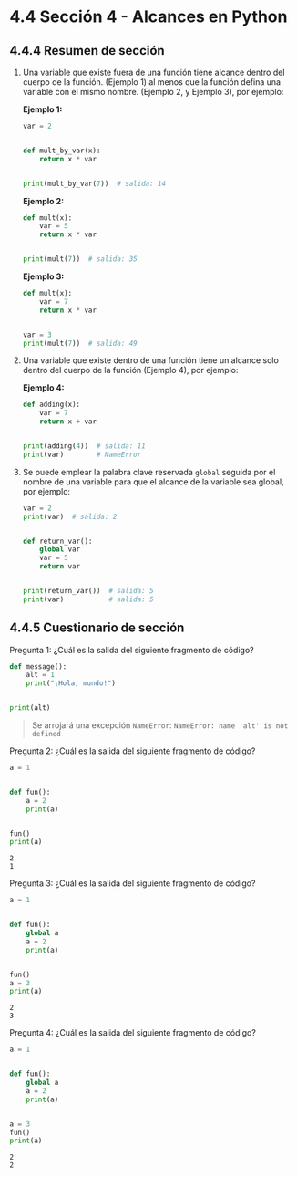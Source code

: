 # 4.4 Sección 4 - Alcances en Python

## 4.4.4 Resumen de sección

1. Una variable que existe fuera de una función tiene alcance dentro del cuerpo de la función. (Ejemplo 1) al menos que la función defina una variable con el mismo nombre. (Ejemplo 2, y Ejemplo 3), por ejemplo:

   **Ejemplo 1:**

   ```python
   var = 2


   def mult_by_var(x):
       return x * var


   print(mult_by_var(7))  # salida: 14
   ```

   **Ejemplo 2:**

   ```python
   def mult(x):
       var = 5
       return x * var


   print(mult(7))  # salida: 35
   ```

   **Ejemplo 3:**

   ```python
   def mult(x):
       var = 7
       return x * var


   var = 3
   print(mult(7))  # salida: 49
   ```

2. Una variable que existe dentro de una función tiene un alcance solo dentro del cuerpo de la función (Ejemplo 4), por ejemplo:

   **Ejemplo 4:**

   ```python
   def adding(x):
       var = 7
       return x + var


   print(adding(4))  # salida: 11
   print(var)        # NameError
   ```

3. Se puede emplear la palabra clave reservada `global` seguida por el nombre de una variable para que el alcance de la variable sea global, por ejemplo:

   ```python
   var = 2
   print(var)  # salida: 2


   def return_var():
       global var
       var = 5
       return var


   print(return_var())  # salida: 5
   print(var)           # salida: 5
   ```

## 4.4.5 Cuestionario de sección

Pregunta 1: ¿Cuál es la salida del siguiente fragmento de código?

```python
def message():
    alt = 1
    print("¡Hola, mundo!")


print(alt)
```

> Se arrojará una excepción `NameError`:
> `NameError: name 'alt' is not defined`

Pregunta 2: ¿Cuál es la salida del siguiente fragmento de código?

```python
a = 1


def fun():
    a = 2
    print(a)


fun()
print(a)
```

    2
    1

Pregunta 3: ¿Cuál es la salida del siguiente fragmento de código?

```python
a = 1


def fun():
    global a
    a = 2
    print(a)


fun()
a = 3
print(a)
```

    2
    3

Pregunta 4: ¿Cuál es la salida del siguiente fragmento de código?

```python
a = 1


def fun():
    global a
    a = 2
    print(a)


a = 3
fun()
print(a)
```

    2
    2
